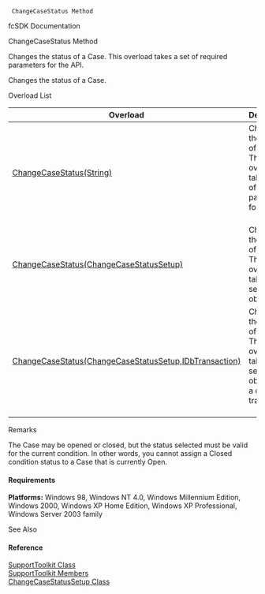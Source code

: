﻿     ChangeCaseStatus Method                                                   

fcSDK Documentation

ChangeCaseStatus Method

Changes the status of a Case. This overload takes a set of required parameters for the API.

Changes the status of a Case.

Overload List

| Overload | Description |
| --- | --- |
| [ChangeCaseStatus(String)](FChoice.Toolkits.Clarify~FChoice.Toolkits.Clarify.Support.SupportToolkit~ChangeCaseStatus(String).md) | Changes the status of a Case. This overload takes a set of required parameters for the API.   |
| [ChangeCaseStatus(ChangeCaseStatusSetup)](FChoice.Toolkits.Clarify~FChoice.Toolkits.Clarify.Support.SupportToolkit~ChangeCaseStatus(ChangeCaseStatusSetup).md) | Changes the status of a Case. This overload takes a setup object.   |
| [ChangeCaseStatus(ChangeCaseStatusSetup,IDbTransaction)](FChoice.Toolkits.Clarify~FChoice.Toolkits.Clarify.Support.SupportToolkit~ChangeCaseStatus(ChangeCaseStatusSetup,IDbTransaction).md) | Changes the status of a Case. This overload takes a setup object and a database transaction.   |

Remarks

The Case may be opened or closed, but the status selected must be valid for the current condition. In other words, you cannot assign a Closed condition status to a Case that is currently Open.

#### Requirements

**Platforms:** Windows 98, Windows NT 4.0, Windows Millennium Edition, Windows 2000, Windows XP Home Edition, Windows XP Professional, Windows Server 2003 family

See Also

#### Reference

[SupportToolkit Class](FChoice.Toolkits.Clarify~FChoice.Toolkits.Clarify.Support.SupportToolkit.md)  
[SupportToolkit Members](FChoice.Toolkits.Clarify~FChoice.Toolkits.Clarify.Support.SupportToolkit_members.md)  
[ChangeCaseStatusSetup Class](FChoice.Toolkits.Clarify~FChoice.Toolkits.Clarify.Support.ChangeCaseStatusSetup.md)